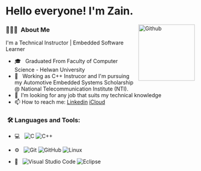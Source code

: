 <h1> Hello everyone! I'm Zain.</h1>

<img width="150" align="right" alt="Github" src="https://user-images.githubusercontent.com/48678280/88862734-4903af80-d201-11ea-968b-9c939d88a37c.gif" />


<h3> 👨🏻‍💻 &nbsp;About Me </h3>

I'm a Technical Instructor | Embedded Software Learner

- 🎓 &nbsp; Graduated From Faculty of Computer Science - Helwan University
- 💼 &nbsp; Working as C++ Instrucor and I'm pursuing my Automotive Embedded Systems Scholarship @ National Telecommunication Institute (NTI).
- 🌱 &nbsp;I’m looking for any job that suits my technical knowledge 
- 📫 How to reach me: [Linkedin](www.linkedin.com/in/zain-ibrahim-ahmed) [iCloud](zainibrahim99@icloud.com)

<h3>  &nbsp;🛠️ Languages and Tools:</h3>


- 💻 &nbsp;
![C](https://img.shields.io/badge/-C-black?style=flat-square&logo=c)
![C++](https://img.shields.io/badge/-C++-333333?style=flat&logo=C%2B%2B&logoColor=00599C)

- ⚙️ &nbsp;
![Git](https://img.shields.io/badge/-Git-333333?style=flat&logo=git)
![GitHub](https://img.shields.io/badge/-GitHub-333333?style=flat&logo=github)
![Linux](https://img.shields.io/badge/-Linux-333333?style=flat&logo=Linux&logoColor=FCC624)

- 🔧 &nbsp;
![Visual Studio Code](https://img.shields.io/badge/-Visual%20Studio%20Code-333333?style=flat&logo=visual-studio-code&logoColor=007ACC)
![Eclipse](https://img.shields.io/badge/-Eclipse-333333?style=flat&logo=eclipse-ide&logoColor=2C2255)

  
<br/>


